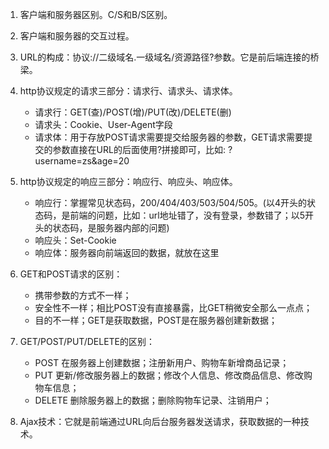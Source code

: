 1. 客户端和服务器区别。C/S和B/S区别。
2. 客户端和服务器的交互过程。
3. URL的构成：协议://二级域名.一级域名/资源路径?参数。它是前后端连接的桥梁。
4. http协议规定的请求三部分：请求行、请求头、请求体。
    - 请求行：GET(查)/POST(增)/PUT(改)/DELETE(删)
    - 请求头：Cookie、User-Agent字段
    - 请求体：用于存放POST请求需要提交给服务器的参数，GET请求需要提交的参数直接在URL的后面使用?拼接即可，比如: ?username=zs&age=20
5. http协议规定的响应三部分：响应行、响应头、响应体。
    - 响应行：掌握常见状态码，200/404/403/503/504/505。(以4开头的状态码，是前端的问题，比如：url地址错了，没有登录，参数错了；以5开头的状态码，是服务器内部的问题)
    - 响应头：Set-Cookie
    - 响应体：服务器向前端返回的数据，就放在这里
6. GET和POST请求的区别：
    - 携带参数的方式不一样；
    - 安全性不一样；相比POST没有直接暴露，比GET稍微安全那么一点点；
    - 目的不一样；GET是获取数据，POST是在服务器创建新数据；

7. GET/POST/PUT/DELETE的区别：
    - POST 在服务器上创建数据；注册新用户、购物车新增商品记录；
    - PUT 更新/修改服务器上的数据；修改个人信息、修改商品信息、修改购物车信息；
    - DELETE 删除服务器上的数据；删除购物车记录、注销用户；

8. Ajax技术：它就是前端通过URL向后台服务器发送请求，获取数据的一种技术。